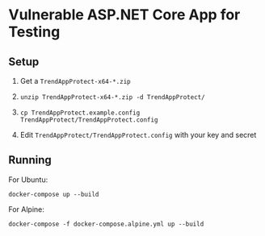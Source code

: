 # Vulnerable ASP.NET Core App for Testing

## Setup

1. Get a `TrendAppProtect-x64-*.zip`

2. `unzip TrendAppProtect-x64-*.zip -d TrendAppProtect/`

3. `cp TrendAppProtect.example.config TrendAppProtect/TrendAppProtect.config`

4. Edit `TrendAppProtect/TrendAppProtect.config` with your key and secret

## Running

For Ubuntu:

    docker-compose up --build

For Alpine:

    docker-compose -f docker-compose.alpine.yml up --build
